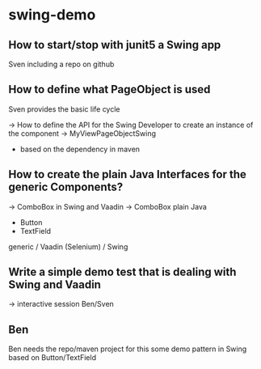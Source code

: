 # swing-demo



## How to start/stop with junit5 a Swing app
Sven including a repo on github


## How to define what PageObject is used
Sven provides the basic life cycle 

-> How to define the API for the Swing Developer 
to create an instance of the component
-> MyViewPageObjectSwing

* based on the dependency in maven 
    
## How to create the plain Java Interfaces for the generic Components?
-> ComboBox in Swing and Vaadin -> ComboBox plain Java

* Button
* TextField

generic / Vaadin (Selenium) / Swing

## Write a simple demo test that is dealing with Swing and Vaadin
-> interactive session Ben/Sven


## Ben
Ben needs the repo/maven project for this
some demo pattern in Swing based on Button/TextField
